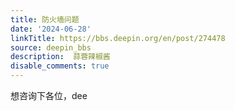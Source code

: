 ```yaml
---
title: 防火墙问题
date: '2024-06-28'
linkTitle: https://bbs.deepin.org/en/post/274478
source: deepin_bbs
description:  蒜蓉辣椒酱 
disable_comments: true
---
```

想咨询下各位，dee
